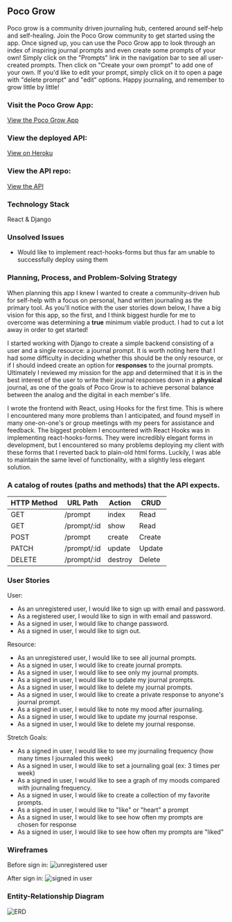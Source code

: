 ## Poco Grow

Poco grow is a community driven journaling hub, centered around self-help and self-healing.  Join the Poco Grow community to get started using the app.  Once signed up, you can use the Poco Grow app to look through an index of inspiring journal prompts and even create some prompts of your own!  Simply click on the "Prompts" link in the navigation bar to see all user-created prompts.  Then click on "Create your own prompt" to add one of your own.  If you'd like to edit your prompt, simply click on it to open a page with "delete prompt" and "edit" options.  Happy journaling, and remember to grow little by little!

### Visit the Poco Grow App:
[View the Poco Grow App](https://nayaba.github.io/poco_grow/#/)

### View the deployed API:
[View on Heroku](https://poco-grow.herokuapp.com/)

### View the API repo:
[View the API](https://github.com/nayaba/poco_grow_api)

### Technology Stack
React & Django

### Unsolved Issues
- Would like to implement react-hooks-forms but thus far am unable to successfully deploy using them

### Planning, Process, and Problem-Solving Strategy
When planning this app I knew I wanted to create a community-driven hub for self-help with a focus on personal, hand written journaling as the primary tool.  As you'll notice with the user stories down below, I have a big vision for this app, so the first, and I think biggest hurdle for me to overcome was determining a **true** minimum viable product.  I had to cut a lot away in order to get started!

I started working with Django to create a simple backend consisting of a user and a single resource: a journal prompt.  It is worth noting here that I had some difficulty in deciding whether this should be the only resource, or if I should indeed create an option for **responses** to the journal prompts.  Ultimately I reviewed my mission for the app and determined that it is in the best interest of the user to write their journal responses down in a **physical** journal, as one of the goals of Poco Grow is to achieve personal balance between the analog and the digital in each member's life.

I wrote the frontend with React, using Hooks for the first time.  This is where I encountered many more problems than I anticipated, and found myself in many one-on-one's or group meetings with my peers for assistance and feedback.  The biggest problem I encountered with React Hooks was in implementing react-hooks-forms.  They were incredibly elegant forms in development, but I encountered so many problems deploying my client with these forms that I reverted back to plain-old html forms.  Luckily, I was able to maintain the same level of functionality, with a slightly less elegant solution.

### A catalog of routes (paths and methods) that the API expects.
| HTTP Method	| URL Path    | Action  | CRUD   |
| ----------- | ----------- | -----   | ------ |
| GET	        | /prompt     | index   | Read   |
| GET         | /prompt/:id | show    | Read   |
| POST	      | /prompt     | create  | Create |
| PATCH       |	/prompt/:id | update  | Update |
| DELETE	    | /prompt/:id | destroy | Delete |

### User Stories
User:
- As an unregistered user, I would like to sign up with email and password.
- As a registered user, I would like to sign in with email and password.
- As a signed in user, I would like to change password.
- As a signed in user, I would like to sign out.

Resource:
- As an unregistered user, I would like to see all journal prompts.
- As a signed in user, I would like to create journal prompts.
- As a signed in user, I would like to see only my journal prompts.
- As a signed in user, I would like to update my journal prompts.
- As a signed in user, I would like to delete my journal prompts.
- As a signed in user, I would like to create a private response to anyone's journal prompt.
- As a signed in user, I would like to note my mood after journaling.
- As a signed in user, I would like to update my journal response.
- As a signed in user, I would like to delete my journal response.

Stretch Goals:
- As a signed in user, I would like to see my journaling frequency (how many times I journaled this week)
- As a signed in user, I would like to set a journaling goal (ex: 3 times per week)
- As a signed in user, I would like to see a graph of my moods compared with journaling frequency.
- As a signed in user, I would like to create a collection of my favorite prompts.
- As a signed in user, I would like to "like" or "heart" a prompt
- As a signed in user, I would like to see how often my prompts are chosen for response
- As a signed in user, I would like to see how often my prompts are "liked"


### Wireframes
Before sign in:
![unregistered user](https://i.imgur.com/g08AouC.png)

After sign in:
![signed in user](https://i.imgur.com/1bb7MF1.png)


### Entity-Relationship Diagram
![ERD](https://i.imgur.com/rQHTWPz.png)
